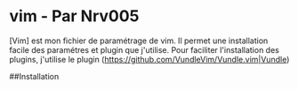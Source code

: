 # vim - Par Nrv005

[Vim] est mon fichier de paramétrage de vim. Il permet une installation facile des paramétres et plugin que j'utilise. Pour faciliter l'installation des plugins, j'utilise le plugin (https://github.com/VundleVim/Vundle.vim|Vundle)

##Installation
